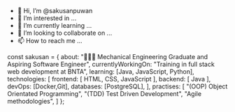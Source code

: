 - 👋 Hi, I’m @sakusanpuwan
- 👀 I’m interested in ...
- 🌱 I’m currently learning ...
- 💞️ I’m looking to collaborate on ...
- 📫 How to reach me ...

<!---
sakusanpuwan/sakusanpuwan is a ✨ special ✨ repository because its `README.md` (this file) appears on your GitHub profile.
You can click the Preview link to take a look at your changes.
--->
const sakusan = {
    about: "👨🏻‍💻 Mechanical Engineering Graduate and Aspiring Software Engineer",
    currentlyWorkingOn: "Training in full stack web development at BNTA",
    learning: [Java, JavaScript, Python],
    technologies: [
        frontend: [
            HTML,
            CSS,
            JavaScript
        ],
        backend: [
            Java
        ],
        devOps: [Docker,Git],
        databases: [PostgreSQL],
    ],
    practises: [
        "(OOP) Object Orientated Programming",
        "(TDD) Test Driven Development",
        "Agile methodologies",
    ]
};
